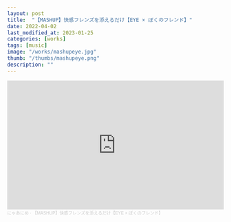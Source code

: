 ```yaml
---
layout: post
title:  "【MASHUP】快感フレンズを添えるだけ【EYE × ぼくのフレンド】"
date: 2022-04-02
last_modified_at: 2023-01-25
categories: [works]
tags: [music]
image: "/works/mashupeye.jpg"
thumb: "/thumbs/mashupeye.png"
description: ""
---
```


<iframe width="100%" height="300" scrolling="no" frameborder="no" allow="autoplay" src="https://w.soundcloud.com/player/?url=https%3A//api.soundcloud.com/tracks/1242775216&color=%23ff5500&auto_play=false&hide_related=false&show_comments=true&show_user=true&show_reposts=false&show_teaser=true&visual=true"></iframe><div style="font-size: 10px; color: #cccccc;line-break: anywhere;word-break: normal;overflow: hidden;white-space: nowrap;text-overflow: ellipsis; font-family: Interstate,Lucida Grande,Lucida Sans Unicode,Lucida Sans,Garuda,Verdana,Tahoma,sans-serif;font-weight: 100;"><a href="https://soundcloud.com/nyaanime" title="にゃあにめ" target="_blank" style="color: #cccccc; text-decoration: none;">にゃあにめ</a> · <a href="https://soundcloud.com/nyaanime/mashupeye" title="【MASHUP】快感フレンズを添えるだけ【EYE × ぼくのフレンド】" target="_blank" style="color: #cccccc; text-decoration: none;">【MASHUP】快感フレンズを添えるだけ【EYE × ぼくのフレンド】</a></div>